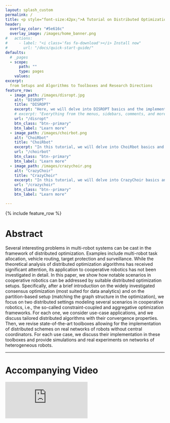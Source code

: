 ```yaml
---
layout: splash_custom
permalink: /
title: <p style="font-size:42px;">A Tutorial on Distributed Optimization for <br> Cooperative Robotics</p>
header:
  overlay_color: "#5e616c"
  overlay_image: /images/home_banner.png
#   actions:
#     - label: "<i class='fas fa-download'></i> Install now"
#       url: "/docs/quick-start-guide/"
defaults:
  # _pages
  - scope:
      path: ""
      type: pages
    values:
excerpt:
  from Setups and Algorithms to Toolboxes and Research Directions
feature_row:
  - image_path: /images/disropt.jpg
    alt: "DISROPT"
    title: "DISROPT"
    excerpt: "Here, we will delve into DISROPT basics and the implementation of the 'Planning of Battery Charging for Electric Robots' scenario."
    # excerpt: "Everything from the menus, sidebars, comments, and more can be configured or set with YAML Front Matter."
    url: "/disropt"
    btn_class: "btn--primary"
    btn_label: "Learn more"
  - image_path: /images/choirbot.png
    alt: "ChoiRbot"
    title: "ChoiRbot"
    excerpt: "In this tutorial, we will delve into ChoiRbot basics and the implementation of the 'Task Allocation' scenario using Turtlebot3 and Gazebo simulator."
    url: "/choirbot"
    btn_class: "btn--primary"
    btn_label: "Learn more"
  - image_path: /images/crazychoir.png
    alt: "CrazyChoir"
    title: "CrazyChoir"
    excerpt: "In this tutorial, we will delve into CrazyChoir basics and the implementation of the 'Target Surveillance' scenario using Crazyflie and Webots simulator."
    url: "/crazychoir"
    btn_class: "btn--primary"
    btn_label: "Learn more"      

---
```


{% include feature_row %}


# Abstract

Several interesting problems in multi-robot systems can be cast in the framework of distributed optimization. Examples include multi-robot task allocation, vehicle routing, target protection and surveillance. While the theoretical analysis of distributed optimization algorithms has received significant attention, its application to cooperative robotics has not been investigated in detail. In this paper, we show how notable scenarios in cooperative robotics can be addressed by suitable distributed optimization setups. Specifically, after a brief introduction on the widely investigated consensus optimization (most suited for data analytics) and on the partition-based setup (matching the graph structure in the optimization), we focus on two distributed settings modeling several scenarios in cooperative robotics, i.e., the so-called constraint-coupled and aggregative optimization frameworks. For each one, we consider use-case applications, and we discuss tailored distributed algorithms with their convergence properties. Then, we revise state-of-the-art toolboxes allowing for the implementation of distributed schemes on real networks of robots without central coordinators. For each use case, we discuss their implementation in these toolboxes and provide simulations and real experiments on networks of heterogeneous robots.

***

<!-- You can cite this work using the following

    @article{testa2023tutorial,
      title={A Tutorial on Distributed Optimization for Cooperative Robotics: from Setups and Algorithms to Toolboxes and Research Directions},
      author={Testa, Andrea and Carnevale, Guido and Notarstefano, Giuseppe},
      journal={arXiv preprint arXiv:2309.04257},
      year={2023}
    }

You can read our paper [here](https://arxiv.org/pdf/2309.04257).

*** -->


# Accompanying Video

<iframe width="260" height="115" src="https://www.youtube.com/embed/EckRNympXKs?si=a5gBMMLnQd_2cukk" title="Accompanying Video" frameborder="0" allow="accelerometer; autoplay; clipboard-write; encrypted-media; gyroscope; picture-in-picture; web-share" allowfullscreen></iframe>


